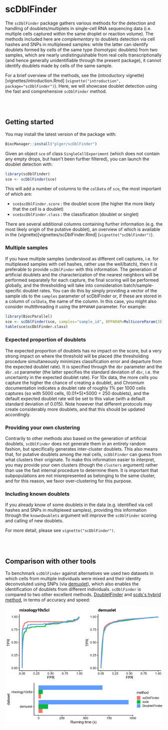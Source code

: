 # scDblFinder

The `scDblFinder` package gathers various methods for the detection and handling of doublets/multiplets in single-cell RNA sequencing data (i.e. multiple cells captured within the same droplet or reaction volume). The methods included here are _complementary_ to doublets detection via cell hashes and SNPs in multiplexed samples: while the latter can identify doublets formed by cells of the same type (homotypic doublets) from two samples, which are nearly undistinguishable from real cells transcriptionally (and hence generally unidentifiable through the present package), it cannot identify doublets made by cells of the same sample.

For a brief overview of the methods, see the (introductory vignette)[vignettes/introduction.Rmd] (`vignette("introduction", package="scDblFinder")`). Here, we will showcase doublet detection using the fast and comprehensive `scDblFinder` method.

<br/><br/>

## Getting started

You may install the latest version of the package with:
```r
BiocManager::install("plger/scDblFinder")
```

Given an object `sce` of class `SingleCellExperiment` (which does not contain any empty drops, but hasn't been further filtered), you can launch the doublet detection with:

```r
library(scDblFinder)
sce <- scDblFinder(sce)
```

This will add a number of columns to the `colData` of `sce`, the most important of which are:

* `sce$scDblFinder.score` : the doublet score (the higher the more likely that the cell is a doublet)
* `sce$scDblFinder.class` : the classification (doublet or singlet)

There are several additional columns containing further information (e.g. the most likely origin of the putative doublet), an overview of which is available in the (vignette)[vignettes/scDblFinder.Rmd] (`vignette("scDblFinder")`).

### Multiple samples

If you have multiple samples (understood as different cell captures, i.e. for multiplexed samples with cell hashes, rather use the well/batch), then it is preferable to provide `scDblFinder` with this information. The generation of artificial doublets and the characterization of the nearest neighbors will be performed separately for each capture, the final scoring will be performed globally, and the thresholding will take into consideration batch/sample-specific doublet rates. You can do this by simply providing a vector of the sample ids to the `samples` parameter of scDblFinder or,
if these are stored in a column of `colData`, the name of the column. In this case,
you might also consider multithreading it using the `BPPARAM` parameter. For example:

```r
library(BiocParallel)
sce <- scDblFinder(sce, samples="sample_id", BPPARAM=MulticoreParam(3))
table(sce$scDblFinder.class)
```

### Expected proportion of doublets

The expected proportion of doublets has no impact on the score, but a very strong impact on where the threshold will be placed (the thresholding procedure simultaneously minimizes classification error and departure from the expected doublet rate). It is specified through the `dbr` parameter and the `dbr.sd` parameter (the latter specifies the standard deviation of `dbr`, i.e. the uncertainty in the expected doublet rate). For 10x data, the more cells you capture the higher the chance of creating a doublet, and Chromium documentation indicates a doublet rate of roughly 1\% per 1000 cells captures (so with 5000 cells, (0.01\*5)\*5000 = 250 doublets), and the default expected doublet rate will be set to this value (with a default standard deviation of 0.015). Note however that different protocols may create considerably more doublets, and that this should be updated accordingly.

### Providing your own clustering

Contrarily to other methods also based on the generation of artificial doublets, `scDblFinder` does not generate them in an entirely random fashion, but specifically generates inter-cluster doublets. This also means that, for putative doublets among the real cells, `scDblFinder` can guess from what clusters their originate. To make this information easier to interpret, you may provide your own clusters (though the `clusters` argument) rather than use the fast internal procedure to determine them. It is important that subpopulations are not misrepresented as belonging to the same cluster, and for this reason, we favor over-clustering for this purpose.

### Including known doublets

If you already know of some doublets in the data (e.g. identified via cell hashes and SNPs in multiplexed samples), providing this information through the `knownDoublets` argument will improve the `scDblFinder` scoring and calling of new doublets.

For more detail, please see `vignette("scDblFinder")`.

<br/><br/>

## Comparison with other tools

To benchmark `scDblFinder` against alternatives we used two datasets in which cells from multiple individuals were mixed and their identity deconvoluted using SNPs (via [demuxlet](https://github.com/statgen/demuxlet)), which also enables the identification of doublets from different individuals. `scDblFinder` is compared to two other excellent methods, [DoubletFinder](https://github.com/chris-mcginnis-ucsf/DoubletFinder) and [scds's hybrid method](http://bioconductor.org/packages/release/bioc/html/scds.html), in terms of accuracy and speed:

<img src="inst/docs/scDblFinder_comparison.png" alt="Comparison with other tools"/>

